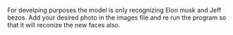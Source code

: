 For develping purposes the model is only recognizing Elon musk and Jeff bezos.
Add your desired photo in the images file and re run the program so that it will reconize the new faces also.
